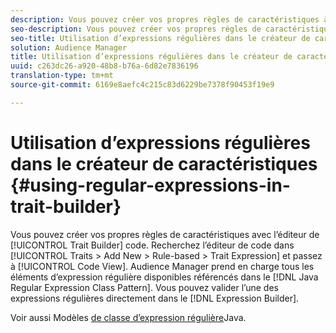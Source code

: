 ```yaml
---
description: Vous pouvez créer vos propres règles de caractéristiques à l’aide de l’éditeur de code du créateur de caractéristiques. Recherchez l’éditeur de code dans Caractéristiques > Ajouter nouveau > Règle basée sur une règle > Expression de caractéristiques et passez en mode Code. Audience Manager prend en charge tous les éléments d’expression régulière disponibles référencés dans le modèle de classe d’expression régulière Java. Vous pouvez valider l’une des expressions régulières directement dans le Générateur d’expressions.
seo-description: Vous pouvez créer vos propres règles de caractéristiques à l’aide de l’éditeur de code du créateur de caractéristiques. Recherchez l’éditeur de code dans Caractéristiques > Ajouter nouveau > Règle basée sur une règle > Expression de caractéristiques et passez en mode Code. Audience Manager prend en charge tous les éléments d’expression régulière disponibles référencés dans le modèle de classe d’expression régulière Java. Vous pouvez valider l’une des expressions régulières directement dans le Générateur d’expressions.
seo-title: Utilisation d’expressions régulières dans le créateur de caractéristiques
solution: Audience Manager
title: Utilisation d’expressions régulières dans le créateur de caractéristiques
uuid: c263dc26-a920-48b8-b76a-6d82e7836196
translation-type: tm+mt
source-git-commit: 6169e8aefc4c215c83d6229be7378f90453f19e9

---
```



# Utilisation d’expressions régulières dans le créateur de caractéristiques {#using-regular-expressions-in-trait-builder}

Vous pouvez créer vos propres règles de caractéristiques avec l’éditeur de [!UICONTROL Trait Builder] code. Recherchez l’éditeur de code dans [!UICONTROL Traits > Add New > Rule-based > Trait Expression] et passez à [!UICONTROL Code View]. Audience Manager prend en charge tous les éléments d’expression régulière disponibles référencés dans le [!DNL Java Regular Expression Class Pattern]. Vous pouvez valider l’une des expressions régulières directement dans le [!DNL Expression Builder].

Voir aussi Modèles [de classe d’expression régulière](https://docs.oracle.com/javase/7/docs/api/java/util/regex/Pattern.html)Java.